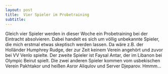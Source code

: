 ```yaml
---
layout: post
title:  Vier Spieler im Probetraining
subtitle:  
---
```


Gleich vier Spieler werden in dieser Woche ein Probetraining bei der Eintracht absolvieren. Dabei handelt es sich um völlig unbekannte Spieler, die mich erstmal etwas skeptisch werden lassen. Da wäre z.B. der Holländer Humphrey Rudge, der zur Zeit keinem Verein angehört und zuvor bei VV Venlo spielte. Der zweite Spieler ist Faysal Antar, der im Libanon bei Olympic Beirut spielt. Die zwei anderen Spieler kommen vom usbekischen Verein Pakhtakor und heißen Asror Aliqulov und Server Djeparov. Hmmm...


